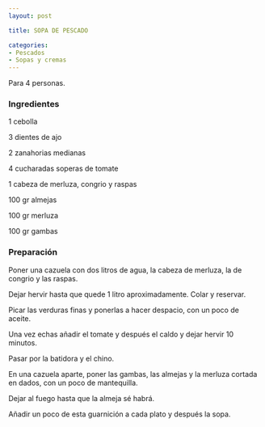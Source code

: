```yaml
---
layout: post

title: SOPA DE PESCADO

categories:
- Pescados
- Sopas y cremas
---
```

Para 4 personas.

<h3>Ingredientes</h3>

1 cebolla

3 dientes de ajo

2 zanahorias medianas

4 cucharadas soperas de tomate

1 cabeza de merluza, congrio y raspas

100 gr almejas

100 gr merluza

100 gr gambas

<h3>Preparación</h3>

Poner una cazuela con dos litros de agua, la cabeza de merluza, la de congrio y las raspas.

Dejar hervir hasta que quede 1 litro aproximadamente. Colar y reservar.

Picar las verduras finas y ponerlas a hacer despacio, con un poco de aceite.

Una vez echas añadir el tomate y después el caldo y dejar hervir 10 minutos.

Pasar por la batidora y el chino.

En una cazuela aparte, poner las gambas, las almejas y la merluza cortada en dados, con un poco de mantequilla.

Dejar al fuego hasta que la almeja sé habrá.

Añadir un poco de esta guarnición a cada plato y después la sopa.